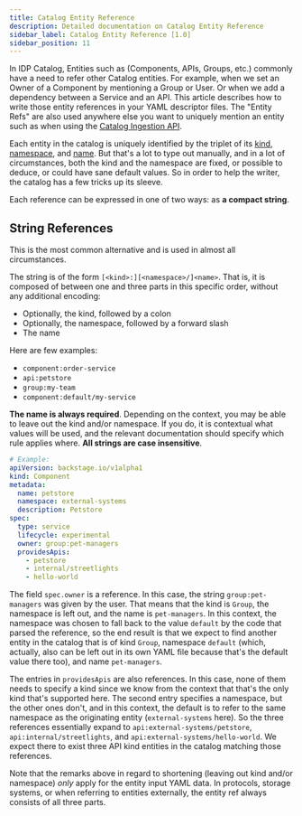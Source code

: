 ```yaml
---
title: Catalog Entity Reference
description: Detailed documentation on Catalog Entity Reference
sidebar_label: Catalog Entity Reference [1.0]
sidebar_position: 11
---
```


In IDP Catalog, Entities such as (Components, APIs, Groups, etc.) commonly have a need to refer other Catalog entities. For example, when we set an Owner of a Component by mentioning a Group or User. Or when we add a dependency between a Service and an API. This article describes how to write those entity references in your YAML descriptor files. The "Entity Refs" are also used anywhere else you want to uniquely mention an entity such as when using the [Catalog Ingestion API](https://developer.harness.io/docs/internal-developer-portal/catalog/catalog-ingestion/catalog-ingestion-api/).

Each entity in the catalog is uniquely identified by the triplet of its [kind](https://developer.harness.io/docs/internal-developer-portal/catalog/how-to-create-idp-yaml#start-with-basic-entity-information), [namespace](https://backstage.io/docs/features/software-catalog/descriptor-format#namespace-optional), and [name](https://developer.harness.io/docs/internal-developer-portal/catalog/how-to-create-idp-yaml#provide-metadata). But that's a lot to type out manually, and in a lot of circumstances, both the kind and the namespace are fixed, or possible to deduce, or could have sane default values. So in order to help the writer, the catalog has a few tricks up its sleeve.

Each reference can be expressed in one of two ways: as **a compact string**.

## String References

This is the most common alternative and is used in almost all circumstances.

The string is of the form `[<kind>:][<namespace>/]<name>`. That is, it is composed of between one and three parts in this specific order, without any additional encoding:

- Optionally, the kind, followed by a colon
- Optionally, the namespace, followed by a forward slash
- The name

Here are few examples: 

  - `component:order-service`
  - `api:petstore`
  - `group:my-team`
  - `component:default/my-service`


**The name is always required**. Depending on the context, you may be able to leave out the kind and/or namespace. If you do, it is contextual what values will be used, and the relevant documentation should specify which rule applies where.
**All strings are case insensitive**.

```yaml
# Example:
apiVersion: backstage.io/v1alpha1
kind: Component
metadata:
  name: petstore
  namespace: external-systems
  description: Petstore
spec:
  type: service
  lifecycle: experimental
  owner: group:pet-managers
  providesApis:
    - petstore
    - internal/streetlights
    - hello-world
```

The field `spec.owner` is a reference. In this case, the string `group:pet-managers` was given by the user. That means that the kind is `Group`, the namespace is left out, and the name is `pet-managers`. In this context, the namespace was chosen to fall back to the value `default` by the code that parsed the reference, so the end result is that we expect to find another entity in the catalog that is of kind `Group`, namespace `default` (which, actually, also can be left out in its own YAML file because that's the default value there too), and name `pet-managers`.

The entries in `providesApis` are also references. In this case, none of them needs to specify a kind since we know from the context that that's the only kind that's supported here. The second entry specifies a namespace, but the other ones don't, and in this context, the default is to refer to the same namespace as the originating entity (`external-systems` here). So the three references
essentially expand to `api:external-systems/petstore`, `api:internal/streetlights`, and `api:external-systems/hello-world`. We expect
there to exist three API kind entities in the catalog matching those references.

Note that the remarks above in regard to shortening (leaving out kind and/or namespace) _only_ apply for the entity input YAML data. In protocols, storage systems, or when referring to entities externally, the entity ref always consists of all three parts.

